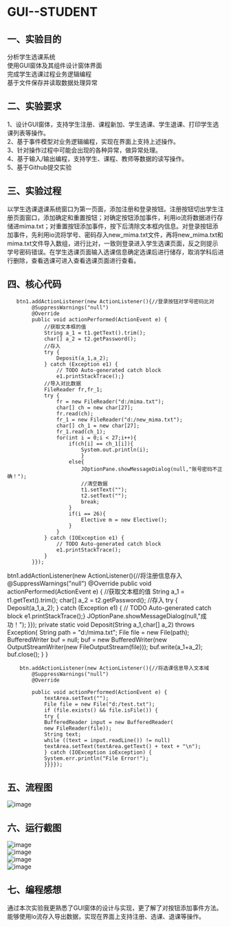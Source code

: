 # GUI--STUDENT
## 一、实验目的
分析学生选课系统<br>
使用GUI窗体及其组件设计窗体界面<br>
完成学生选课过程业务逻辑编程<br>
基于文件保存并读取数据处理异常
## 二、实验要求
1、设计GUI窗体，支持学生注册、课程新加、学生选课、学生退课、打印学生选课列表等操作。<br>
2、基于事件模型对业务逻辑编程，实现在界面上支持上述操作。<br>
3、针对操作过程中可能会出现的各种异常，做异常处理。<br>
4、基于输入/输出编程，支持学生、课程、教师等数据的读写操作。<br>
5、基于Github提交实验
## 三、实验过程
以学生选课退课系统窗口为第一页面，添加注册和登录按钮。注册按钮切出学生注册页面窗口，添加确定和重置按钮；对确定按钮添加事件，利用io流将数据进行存储进mima.txt；对重置按钮添加事件，按下后清除文本框内信息。对登录按钮添加事件，先利用io流将学号、密码存入new_mima.txt文件，再将new_mima.txt和mima.txt文件导入数组，进行比对，一致则登录进入学生选课页面，反之则提示学号密码错误。在学生选课页面输入选课信息确定选课后进行储存，取消学科后进行删除，查看选课可进入查看选课页面进行查看。
## 四、核心代码

       btn1.addActionListener(new ActionListener(){//登录按钮对学号密码比对
			@SuppressWarnings("null")
			@Override
			public void actionPerformed(ActionEvent e) {	
				//获取文本框的值
				String a_1 = t1.getText().trim();
				char[] a_2 = t2.getPassword();
				//存入
				try {
					Deposit(a_1,a_2);
				} catch (Exception e1) {
					// TODO Auto-generated catch block
					e1.printStackTrace();}
				//导入对比数据
				FileReader fr,fr_1;
				try {
					fr = new FileReader("d:/mima.txt");
					char[] ch = new char[27];
					fr.read(ch);
					fr_1 = new FileReader("d:/new_mima.txt");
					char[] ch_1 = new char[27];
					fr_1.read(ch_1);
					for(int i = 0;i < 27;i++){
						if(ch[i] == ch_1[i]){
							System.out.println(i);
							}
						else{
							JOptionPane.showMessageDialog(null,"账号密码不正确！");
							//清空数据
							t1.setText("");
							t2.setText("");
							break;
						}
						if(i == 26){
							Elective m = new Elective();
						}
					}
				} catch (IOException e1) {
					// TODO Auto-generated catch block
					e1.printStackTrace();
				}
			}});

 btn1.addActionListener(new ActionListener(){//将注册信息存入
			@SuppressWarnings("null")
			@Override
			public void actionPerformed(ActionEvent e) {
				//获取文本框的值
				String a_1 = t1.getText().trim();
				char[] a_2 = t2.getPassword();
				//存入
				try {
					Deposit(a_1,a_2);
				} catch (Exception e1) {
					// TODO Auto-generated catch block
					e1.printStackTrace();}
				JOptionPane.showMessageDialog(null,"成功！");
			}});
      	private static void Deposit(String a_1,char[] a_2) throws Exception{
		 String path = "d:/mima.txt";
	        File file = new File(path);
	        BufferedWriter buf = null;
	        buf = new BufferedWriter(new OutputStreamWriter(new FileOutputStream(file)));
	        buf.write(a_1+a_2);
	        buf.close(); 
	}
}

		btn.addActionListener(new ActionListener(){//将选课信息导入文本域
			@SuppressWarnings("null")
			@Override

			public void actionPerformed(ActionEvent e) {
				textArea.setText("");
				File file = new File("d:/test.txt");
				if (file.exists() && file.isFile()) {
				try {
				BufferedReader input = new BufferedReader(
				new FileReader(file));
				String text;
				while ((text = input.readLine()) != null)
				textArea.setText(textArea.getText() + text + "\n");
				} catch (IOException ioException) {
				System.err.println("File Error!");
				}}}}); 	
## 五、流程图
![image](https://github.com/LUYUHEIMAO/GUI--STUDENT/blob/master/%E5%BE%AE%E4%BF%A1%E5%9B%BE%E7%89%87_20191210181647.png)
## 六、运行截图
![image](https://github.com/LUYUHEIMAO/GUI--STUDENT/blob/master/%E5%BE%AE%E4%BF%A1%E5%9B%BE%E7%89%87_201912101816471.png)<br>
![image](https://github.com/LUYUHEIMAO/GUI--STUDENT/blob/master/%E5%BE%AE%E4%BF%A1%E5%9B%BE%E7%89%87_201912101816472.png)<br>
![image](https://github.com/LUYUHEIMAO/GUI--STUDENT/blob/master/%E5%BE%AE%E4%BF%A1%E5%9B%BE%E7%89%87_201912101816473.png)<br>
![image](https://github.com/LUYUHEIMAO/GUI--STUDENT/blob/master/%E5%BE%AE%E4%BF%A1%E5%9B%BE%E7%89%87_201912101816474.png)
## 七、编程感想
通过本次实验我更熟悉了GUI窗体的设计与实现，更了解了对按钮添加事件方法。能够使用lo流存入导出数据，实现在界面上支持注册、选课、退课等操作。
